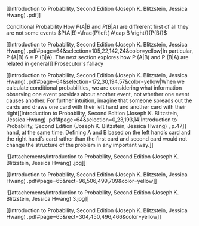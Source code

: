 [[Introduction to Probability, Second Edition (Joseph K. Blitzstein, Jessica Hwang) .pdf]]

Conditional Probability
	How $P(A|B$ and $P(B|A)$ are diffrerent
	first of all they are not some events
		$P(A|B)=\frac{P\left( A\cap B \right)}{P(B)}$





[[Introduction to Probability, Second Edition (Joseph K. Blitzstein, Jessica Hwang) .pdf#page=64&selection=105,22,142,24&color=yellow|In particular, P (A|B) 6 = P (B|A). The next section explores how P (A|B) and P (B|A) are related in general]]
	Prosecutor's fallacy

[[Introduction to Probability, Second Edition (Joseph K. Blitzstein, Jessica Hwang) .pdf#page=64&selection=172,30,194,57&color=yellow|When we calculate conditional probabilities, we are considering what information observing one event provides about another event, not whether one event causes another. For further intuition, imagine that someone spreads out the cards and draws one card with their left hand and another card with their right[[Introduction to Probability, Second Edition (Joseph K. Blitzstein, Jessica Hwang) .pdf#page=64&selection=0,23,193,14|Introduction to Probability, Second Edition (Joseph K. Blitzstein, Jessica Hwang) , p.47]] hand, at the same time. Defining A and B based on the left hand’s card and the right hand’s card rather than the first card and second card would not change the structure of the problem in any important way.]]

![[attachements/Introduction to Probability, Second Edition (Joseph K. Blitzstein, Jessica Hwang) .jpg]]

[[Introduction to Probability, Second Edition (Joseph K. Blitzstein, Jessica Hwang) .pdf#page=65&rect=96,506,499,709&color=yellow]]

![[attachements/Introduction to Probability, Second Edition (Joseph K. Blitzstein, Jessica Hwang)  3.jpg]]

[[Introduction to Probability, Second Edition (Joseph K. Blitzstein, Jessica Hwang) .pdf#page=65&rect=304,450,496,466&color=yellow]]
